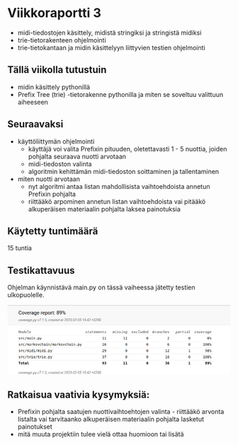 # Viikkoraportti 3

- midi-tiedostojen käsittely, midistä stringiksi ja stringistä midiksi
- trie-tietorakenteen ohjelmointi
- trie-tietokantaan ja midin käsittelyyn liittyvien testien ohjelmointi

## Tällä viikolla tutustuin 

- midin käsittely pythonillä
- Prefix Tree (trie) -tietorakenne pythonilla ja miten se soveltuu valittuun aiheeseen

## Seuraavaksi

- käyttöliittymän ohjelmointi
  - käyttäjä voi valita Prefixin pituuden, oletettavasti 1 - 5 nuottia, joiden pohjalta seuraava nuotti arvotaan
  - midi-tiedoston valinta
  - algoritmin kehittämän midi-tiedoston soittaminen ja tallentaminen
- miten nuotti arvotaan 
  - nyt algoritmi antaa listan mahdollisista vaihtoehdoista annetun Prefixin pohjalta
  - riittääkö arpominen annetun listan vaihtoehdoista vai pitääkö alkuperäisen materiaalin pohjalta laksea painotuksia

## Käytetty tuntimäärä

15 tuntia

## Testikattavuus

Ohjelman käynnistävä main.py on tässä vaiheessa jätetty testien ulkopuolelle.

!["Testikattavuus 5.2.2023"](./kuvat/testikattavuus_5.2.2023.png)

## Ratkaisua vaativia kysymyksiä:

- Prefixin pohjalta saatujen nuottivaihtoehtojen valinta - riittääkö arvonta listalta vai tarvitaanko alkuperäisen materiaalin pohjalta lasketut painotukset
- mitä muuta projektiin tulee vielä ottaa huomioon tai lisätä

